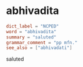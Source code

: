 # abhivadita

``` toml
dict_label = "NCPED"
word = "abhivadita"
summary = "saluted"
grammar_comment = "pp mfn."
see_also = ["abhivadati"]
```

saluted

